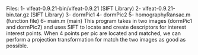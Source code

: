 Files:
1- vlfeat-0.9.21-bin/vlfeat-0.9.21 (SIFT Library)
2- vlfeat-0.9.21-bin.tar.gz (SIFT Library)
3- dormPic1
4- dormPic2
5- homographyRansac.m (function file)
6- main.m (main)
This program takes in two images (dormPic1 and dormPic2) and uses SIFT to locate and create descriptors for interest interest points.
When 4 points per pic are located and matched, we can perform a projection transformation for match the two images as good as possible.

